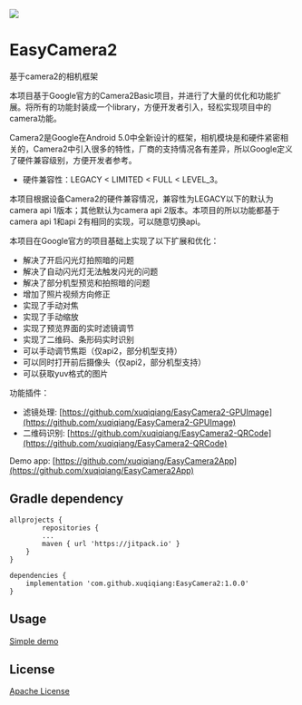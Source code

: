[![](https://jitpack.io/v/xuqiqiang/EasyCamera2.svg)](https://jitpack.io/#xuqiqiang/EasyCamera2)

# EasyCamera2
基于camera2的相机框架

本项目基于Google官方的Camera2Basic项目，并进行了大量的优化和功能扩展。将所有的功能封装成一个library，方便开发者引入，轻松实现项目中的camera功能。

Camera2是Google在Android 5.0中全新设计的框架，相机模块是和硬件紧密相关的，Camera2中引入很多的特性，厂商的支持情况各有差异，所以Google定义了硬件兼容级别，方便开发者参考。
   * 硬件兼容性：LEGACY < LIMITED < FULL < LEVEL_3。

本项目根据设备Camera2的硬件兼容情况，兼容性为LEGACY以下的默认为camera api 1版本；其他默认为camera api 2版本。本项目的所以功能都基于camera api 1和api 2有相同的实现，可以随意切换api。

本项目在Google官方的项目基础上实现了以下扩展和优化：

- 解决了开启闪光灯拍照暗的问题
- 解决了自动闪光灯无法触发闪光的问题
- 解决了部分机型预览和拍照暗的问题
- 增加了照片视频方向修正
- 实现了手动对焦
- 实现了手动缩放
- 实现了预览界面的实时滤镜调节
- 实现了二维码、条形码实时识别
- 可以手动调节焦距（仅api2，部分机型支持）
- 可以同时打开前后摄像头（仅api2，部分机型支持）
- 可以获取yuv格式的图片

功能插件：
- 滤镜处理: [https://github.com/xuqiqiang/EasyCamera2-GPUImage](https://github.com/xuqiqiang/EasyCamera2-GPUImage)
- 二维码识别: [https://github.com/xuqiqiang/EasyCamera2-QRCode](https://github.com/xuqiqiang/EasyCamera2-QRCode)

Demo app: [https://github.com/xuqiqiang/EasyCamera2App](https://github.com/xuqiqiang/EasyCamera2App)

## Gradle dependency

```
allprojects {
        repositories {
        ...
        maven { url 'https://jitpack.io' }
    }
}

dependencies {
	implementation 'com.github.xuqiqiang:EasyCamera2:1.0.0'
}
```


## Usage

[Simple demo](https://github.com/xuqiqiang/EasyCamera2/blob/master/app/src/main/java/com/xuqiqiang/camera2/demo/DemoActivity.java)

## License

[Apache License](https://github.com/xuqiqiang/EasyCamera2/blob/master/LICENSE)